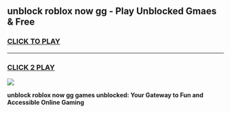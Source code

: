
## unblock roblox now gg - Play Unblocked Gmaes & Free
<h3>
<a href="https://news.freeplayer.one?title=unblock_roblox_now_gg&ref=16F">CLICK TO PLAY</a></h3>
<hr>

<h3>
<a href="https://news.freeplayer.one?title=unblock_roblox_now_gg&ref=16F">CLICK 2 PLAY</a>
  
</h3>

<a href="https://news.freeplayer.one?title=unblock_roblox_now_gg&ref=16F/"><img src="https://clearcache.store/games.png"></a>


**unblock roblox now gg games unblocked: Your Gateway to Fun and Accessible Online Gaming**

